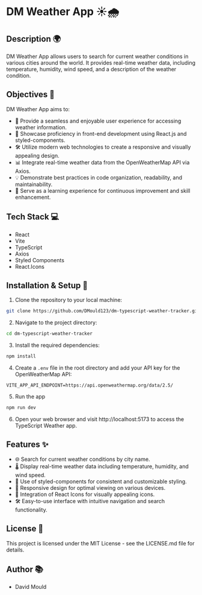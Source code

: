 # DM Weather App ☀️🌧️

## Description 🌍

DM Weather App allows users to search for current weather conditions in various cities around the world. It provides real-time weather data, including temperature, humidity, wind speed, and a description of the weather condition.

## Objectives 🎯

DM Weather App aims to:

- 🚀 Provide a seamless and enjoyable user experience for accessing weather information.
- 🌟 Showcase proficiency in front-end development using React.js and styled-components.
- 🛠️ Utilize modern web technologies to create a responsive and visually appealing design.
- 📊 Integrate real-time weather data from the OpenWeatherMap API via Axios.
- 💡 Demonstrate best practices in code organization, readability, and maintainability.
- 🌱 Serve as a learning experience for continuous improvement and skill enhancement.

## Tech Stack 💻

- React
- Vite
- TypeScript
- Axios
- Styled Components
- React.Icons

## Installation & Setup 🔧

1. Clone the repository to your local machine:

```bash
git clone https://github.com/DMould123/dm-typescript-weather-tracker.git
```

2. Navigate to the project directory:

```bash
cd dm-typescript-weather-tracker
```

3. Install the required dependencies:

```bash
npm install
```

4. Create a `.env` file in the root directory and add your API key for the OpenWeatherMap API:

```VITE_APIKEY=your_api_key_here
VITE_APP_API_ENDPOINT=https://api.openweathermap.org/data/2.5/
```

5. Run the app

```bash
npm run dev
```

6. Open your web browser and visit http://localhost:5173 to access the TypeScript Weather app.

## Features ✨

- 🌐 Search for current weather conditions by city name.
- 🌡️ Display real-time weather data including temperature, humidity, and wind speed.
- 🎨 Use of styled-components for consistent and customizable styling.
- 📱 Responsive design for optimal viewing on various devices.
- 🌟 Integration of React Icons for visually appealing icons.
- 🛠️ Easy-to-use interface with intuitive navigation and search functionality.

## License 📝

This project is licensed under the MIT License - see the LICENSE.md file for details.

## Author 📚

- David Mould
